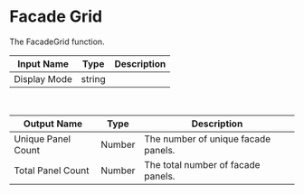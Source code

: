 

# Facade Grid

The FacadeGrid function.

|Input Name|Type|Description|
|---|---|---|
|Display Mode|string||


<br>

|Output Name|Type|Description|
|---|---|---|
|Unique Panel Count|Number|The number of unique facade panels.|
|Total Panel Count|Number|The total number of facade panels.|

